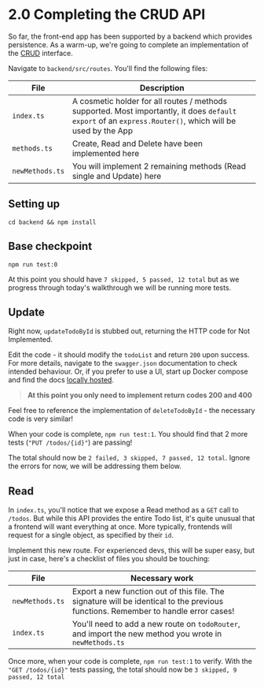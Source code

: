 # 2.0 Completing the CRUD API

So far, the front-end app has been supported by a backend which provides persistence. As a warm-up, we're going to complete an implementation of the [CRUD](https://en.wikipedia.org/wiki/Create,_read,_update_and_delete) interface.

Navigate to `backend/src/routes`. You'll find the following files:

| File      | Description |
| ----------- | ----------- |
| `index.ts`      | A cosmetic holder for all routes / methods supported. Most importantly, it does `default export` of an `express.Router()`, which will be used by the App  |
| `methods.ts`   | Create, Read and Delete have been implemented here |
| `newMethods.ts`   | You will implement 2 remaining methods (Read single and Update) here |

## Setting up
```
cd backend && npm install
```

## Base checkpoint
```
npm run test:0
```

At this point you should have `7 skipped, 5 passed, 12 total` but as we progress through today's walkthrough we will be running more tests.

## Update
Right now, `updateTodoById` is stubbed out, returning the HTTP code for Not Implemented. 

Edit the code - it should modify the `todoList` and return `200` upon success. For more details, navigate to the `swagger.json` documentation to check intended behaviour. Or, if you prefer to use a UI, start up Docker compose and find the docs [locally hosted](http://localhost:3001/swagger).

> **At this point you only need to implement return codes 200 and 400**

Feel free to reference the implementation of `deleteTodoById` - the necessary code is very similar!

When your code is complete, `npm run test:1`. You should find that 2 more tests (`"PUT /todos/{id}"`) are passing!

The total should now be `2 failed, 3 skipped, 7 passed, 12 total`. Ignore the errors for now, we will be addressing them below.

## Read
In `index.ts`, you'll notice that we expose a Read method as a `GET` call to `/todos`. But while this API provides the entire Todo list, it's quite unusual that a frontend will want everything at once. More typically, frontends will request for a single object, as specified by their `id`.

Implement this new route. For experienced devs, this will be super easy, but just in case, here's a checklist of files you should be touching:

| File      | Necessary work |
| ----------- | ----------- |
| `newMethods.ts`   | Export a new function out of this file. The signature will be identical to the previous functions. Remember to handle error cases! |
| `index.ts`      | You'll need to add a new route on `todoRouter`, and import the new method you wrote in `newMethods.ts` |


Once more, when your code is complete, `npm run test:1` to verify. With the `"GET /todos/{id}"` tests passing, the total should now be `3 skipped, 9 passed, 12 total`
